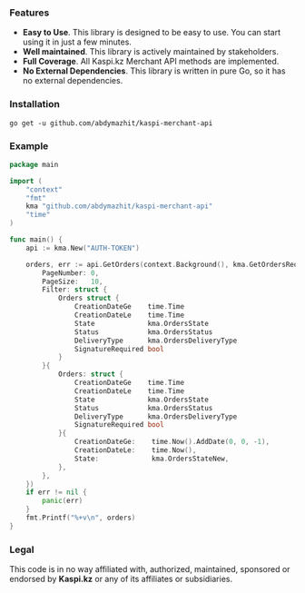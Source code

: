 ### Features

* **Easy to Use**. This library is designed to be easy to use. You can start using it in just a few minutes.
* **Well maintained**. This library is actively maintained by stakeholders.
* **Full Coverage**. All Kaspi.kz Merchant API methods are implemented.
* **No External Dependencies**. This library is written in pure Go, so it has no external dependencies.

### Installation

`go get -u github.com/abdymazhit/kaspi-merchant-api`

### Example

```go
package main

import (
	"context"
	"fmt"
	kma "github.com/abdymazhit/kaspi-merchant-api"
	"time"
)

func main() {
	api := kma.New("AUTH-TOKEN")

	orders, err := api.GetOrders(context.Background(), kma.GetOrdersRequest{
		PageNumber: 0,
		PageSize:   10,
		Filter: struct {
			Orders struct {
				CreationDateGe    time.Time
				CreationDateLe    time.Time
				State             kma.OrdersState
				Status            kma.OrdersStatus
				DeliveryType      kma.OrdersDeliveryType
				SignatureRequired bool
			}
		}{
			Orders: struct {
				CreationDateGe    time.Time
				CreationDateLe    time.Time
				State             kma.OrdersState
				Status            kma.OrdersStatus
				DeliveryType      kma.OrdersDeliveryType
				SignatureRequired bool
			}{
				CreationDateGe:    time.Now().AddDate(0, 0, -1),
				CreationDateLe:    time.Now(),
				State:             kma.OrdersStateNew,
			},
		},
	})
	if err != nil {
		panic(err)
	}
	fmt.Printf("%+v\n", orders)
}
```

### Legal

This code is in no way affiliated with, authorized, maintained, sponsored or endorsed by **Kaspi.kz** or any of its affiliates or subsidiaries.